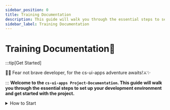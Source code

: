 ```yaml
---
sidebar_position: 0
title: Training Documentation
description: This guide will walk you through the essential steps to set up your development environment and get started with the project.
sidebar_label: Training Documentation
---
```


# Training Documentation📖

:::tip[Get Started]

💪🏽 Fear not brave developer, for the cs-ui-apps adventure awaits!⚔️✨

:::
**Welcome to the `cs-ui-apps Project-Documentation`. This guide will walk you through the essential steps to set up your development environment and get started with the project.**

<details>
  <summary>How to Start</summary>
  <div>
    <div>💡 To begin, you'll need authorization to access the GitLab repository.
    Once authorized, you can clone the repository and make changes.</div>
    <br/>
    <!-- <details>
      <summary>
        Nested toggle! Some surprise inside...
      </summary>
      <div>😲😲😲😲😲</div>
    </details> -->
  </div>
</details>
